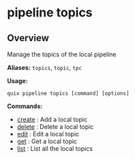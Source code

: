 # pipeline topics

## Overview

Manage the topics of the local pipeline

**Aliases:** `topics`, `topic`, `tpc`

**Usage:**

```
quix pipeline topics [command] [options]
```

**Commands:**

- [create](create.md) : Add a local topic
- [delete](delete.md) : Delete a local topic
- [edit](edit.md) : Edit a local topic
- [get](get.md) : Get a local topic
- [list](list.md) : List all the local topics

